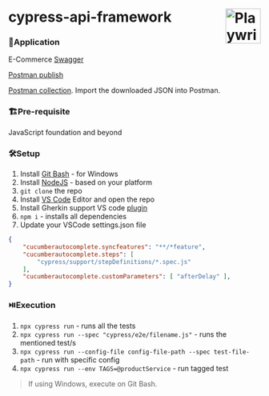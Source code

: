 # cypress-api-framework <img align="right" src="https://avatars.githubusercontent.com/u/8908513?s=200&v=4" width="auto" height="70" title='Playwright'/>

### 🧩Application
E-Commerce [Swagger](https://www.apicademy.dev/docs/)

[Postman publish](https://documenter.getpostman.com/view/31125524/2s9YXmWKgB)

[Postman collection](https://www.apicademy.dev/postman-collection-download). Import the downloaded JSON into Postman.

### 🏗️Pre-requisite
JavaScript foundation and beyond

### 🛠️Setup
1. Install [Git Bash](https://git-scm.com/downloads) - for Windows
2. Install [NodeJS](https://nodejs.org/en) - based on your platform
3. `git clone` the repo
4. Install [VS Code](https://code.visualstudio.com/) Editor and open the repo
5. Install Gherkin support VS code [plugin](https://marketplace.visualstudio.com/items?itemName=alexkrechik.cucumberautocomplete)
6. `npm i` - installs all dependencies
7. Update your VSCode settings.json file
```json
{
    "cucumberautocomplete.syncfeatures": "**/*feature",
    "cucumberautocomplete.steps": [
        "cypress/support/stepDefinitions/*.spec.js"
    ],
    "cucumberautocomplete.customParameters": [ "afterDelay" ],
}
```

### ⏯️Execution
1. `npx cypress run` - runs all the tests
2. `npx cypress run --spec "cypress/e2e/filename.js"` - runs the mentioned test/s
3. `npx cypress run --config-file config-file-path --spec test-file-path` - run with specific config
4. `npx cypress run --env TAGS=@productService` - run tagged test
> If using Windows, execute on Git Bash.


